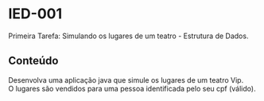# IED-001
Primeira Tarefa: Simulando os lugares de um teatro - Estrutura de Dados.

## Conteúdo  

Desenvolva uma aplicação java que simule os lugares de um teatro Vip.  
O lugares são vendidos para uma pessoa identificada pelo seu cpf (válido).


